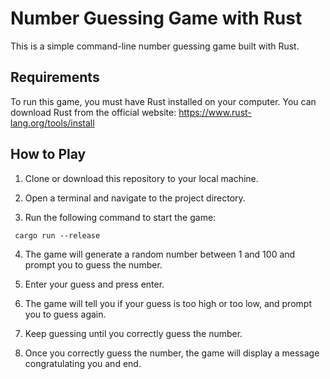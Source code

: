 # Number Guessing Game with Rust

This is a simple command-line number guessing game built with Rust.

## Requirements

To run this game, you must have Rust installed on your computer. You can download Rust from the official website: https://www.rust-lang.org/tools/install

## How to Play

1. Clone or download this repository to your local machine.

2. Open a terminal and navigate to the project directory.

3. Run the following command to start the game:
```console
 cargo run --release
```

4. The game will generate a random number between 1 and 100 and prompt you to guess the number.

5. Enter your guess and press enter.

6. The game will tell you if your guess is too high or too low, and prompt you to guess again.

7. Keep guessing until you correctly guess the number.

8. Once you correctly guess the number, the game will display a message congratulating you and end.


